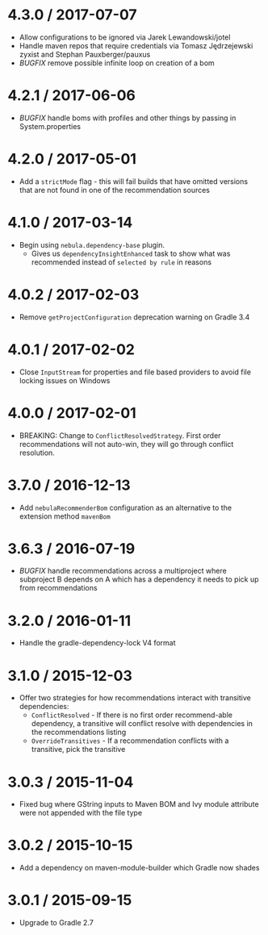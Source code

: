 4.3.0 / 2017-07-07
==================

* Allow configurations to be ignored via Jarek Lewandowski/jotel
* Handle maven repos that require credentials via Tomasz Jędrzejewski zyxist and Stephan Pauxberger/pauxus
* *BUGFIX* remove possible infinite loop on creation of a bom

4.2.1 / 2017-06-06
==================

* *BUGFIX* handle boms with profiles and other things by passing in System.properties 

4.2.0 / 2017-05-01
==================

* Add a `strictMode` flag - this will fail builds that have omitted versions that are not found in one of the recommendation sources

4.1.0 / 2017-03-14
==================

* Begin using `nebula.dependency-base` plugin.
    * Gives us `dependencyInsightEnhanced` task to show what was recommended instead of `selected by rule` in reasons

4.0.2 / 2017-02-03
==================

* Remove `getProjectConfiguration` deprecation warning on Gradle 3.4

4.0.1 / 2017-02-02
==================

* Close `InputStream` for properties and file based providers to avoid file locking issues on Windows

4.0.0 / 2017-02-01
==================

* BREAKING: Change to `ConflictResolvedStrategy`. First order recommendations will not auto-win, they will go through conflict resolution.

3.7.0 / 2016-12-13
==================

* Add `nebulaRecommenderBom` configuration as an alternative to the extension method `mavenBom`

3.6.3 / 2016-07-19
==================

* *BUGFIX* handle recommendations across a multiproject where subproject B depends on A which has a dependency it needs to pick up from recommendations

3.2.0 / 2016-01-11
==================

* Handle the gradle-dependency-lock V4 format

3.1.0 / 2015-12-03
==================

* Offer two strategies for how recommendations interact with transitive dependencies:
  - `ConflictResolved` - If there is no first order recommend-able dependency, a transitive will conflict resolve with dependencies in the recommendations listing
  - `OverrideTransitives` - If a recommendation conflicts with a transitive, pick the transitive

3.0.3 / 2015-11-04
==================

* Fixed bug where GString inputs to Maven BOM and Ivy module attribute were not appended with the file type

3.0.2 / 2015-10-15
==================

* Add a dependency on maven-module-builder which Gradle now shades

3.0.1 / 2015-09-15
==================

* Upgrade to Gradle 2.7

